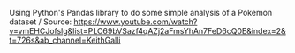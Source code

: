 Using Python's Pandas library to do some simple analysis of a Pokemon dataset / Source: https://www.youtube.com/watch?v=vmEHCJofslg&list=PLC69bVSazf4qAZj2aFmsYhAn7FeD6cQ0E&index=2&t=726s&ab_channel=KeithGalli
